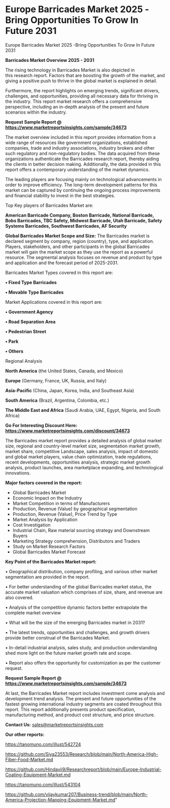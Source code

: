 # Europe Barricades Market 2025 -Bring Opportunities To Grow In Future 2031
Europe Barricades Market 2025 -Bring Opportunities To Grow In Future 2031

<Strong> Barricades Market Overview 2025 - 2031</strong>

The rising technology in Barricades Market is also depicted in this research report. Factors that are boosting the growth of the market, and giving a positive push to thrive in the global market is explained in detail.

Furthermore, the report highlights on emerging trends, significant drivers, challenges, and opportunities, providing all necessary data for thriving in the industry. This report market research offers a comprehensive perspective, including an in-depth analysis of the present and future scenarios within the industry.

<strong>Request Sample Report @ <a href=https://www.marketreportsinsights.com/sample/34673>https://www.marketreportsinsights.com/sample/34673</a></strong>

The market overview included in this report provides information from a wide range of resources like government organizations, established companies, trade and industry associations, industry brokers and other such regulatory and non-regulatory bodies. The data acquired from these organizations authenticate the Barricades research report, thereby aiding the clients in better decision making. Additionally, the data provided in this report offers a contemporary understanding of the market dynamics.

The leading players are focusing mainly on technological advancements in order to improve efficiency. The long-term development patterns for this market can be captured by continuing the ongoing process improvements and financial stability to invest in the best strategies.

Top Key players of Barricades Market are:

<strong>American Barricade Company, Boston Barricade, National Barricade, Bobs Barricades, TBC Safety, Midwest Barricade, Utah Barricade, Safety Systems Barricades, Southwest Barricades, AF Security</strong>

<strong><b>Global Barricades Market Scope and Size:</b></strong>
The Barricades market is declared segment by company, region (country), type, and application. Players, stakeholders, and other participants in the global Barricades market will gain the market scope as they use the report as a powerful resource. The segmental analysis focuses on revenue and product by type and application and the forecast period of 2025-2031.

Barricades Market Types covered in this report are:

<strong>•  Fixed Type Barricades

•  Movable Type Barricades</strong>

Market Applications covered in this report are:

<strong>•  Government Agency

•  Road Separation Area

•  Pedestrian Street

•  Park

•  Others</strong> 

Regional Analysis

<strong>North America</strong> (the United States, Canada, and Mexico)

<strong>Europe</strong> (Germany, France, UK, Russia, and Italy)

<strong>Asia-Pacific</strong> (China, Japan, Korea, India, and Southeast Asia)

<strong>South America</strong> (Brazil, Argentina, Colombia, etc.)

<strong>The Middle East and Africa</strong> (Saudi Arabia, UAE, Egypt, Nigeria, and South Africa)

<strong>Go For Interesting Discount Here: <a href=https://www.marketreportsinsights.com/discount/34673>https://www.marketreportsinsights.com/discount/34673</a></strong>

The Barricades market report provides a detailed analysis of global market size, regional and country-level market size, segmentation market growth, market share, competitive Landscape, sales analysis, impact of domestic and global market players, value chain optimization, trade regulations, recent developments, opportunities analysis, strategic market growth analysis, product launches, area marketplace expanding, and technological innovations.

<strong><b>Major factors covered in the report:</b></strong>
<ul>
  <li>Global Barricades Market </li>
  <li>Economic Impact on the Industry</li>
  <li>Market Competition in terms of Manufacturers</li>
  <li>Production, Revenue (Value) by geographical segmentation</li>
  <li>Production, Revenue (Value), Price Trend by Type</li>
  <li>Market Analysis by Application</li>
  <li>Cost Investigation</li>
  <li>Industrial Chain, Raw material sourcing strategy and Downstream Buyers</li>
  <li>Marketing Strategy comprehension, Distributors and Traders</li>
  <li>Study on Market Research Factors</li>
  <li>Global Barricades Market Forecast</li>
</ul>

<strong><b>Key Point of the Barricades Market report:</b></strong>

• Geographical distribution, company profiling, and various other market segmentation are provided in the report.

• For better understanding of the global Barricades market status, the accurate market valuation which comprises of size, share, and revenue are also covered.

• Analysis of the competitive dynamic factors better extrapolate the complete market overview

• What will be the size of the emerging Barricades market in 2031?

• The latest trends, opportunities and challenges, and growth drivers provide better construal of the Barricades Market.

• In-detail industrial analysis, sales study, and production understanding shed more light on the future market growth rate and scope.

• Report also offers the opportunity for customization as per the customer request.

<strong>Request Sample Report @ <a href=https://www.marketreportsinsights.com/sample/34673>https://www.marketreportsinsights.com/sample/34673</a></strong>

At last, the Barricades Market report includes investment come analysis and development trend analysis. The present and future opportunities of the fastest growing international industry segments are coated throughout this report. This report additionally presents product specification, manufacturing method, and product cost structure, and price structure.

<strong>Contact Us:</strong>
sales@marketreportsinsights.com

<strong>Our other reports:</strong>

<a href=https://tanomuno.com/illust/542724>https://tanomuno.com/illust/542724</a>

<a href=https://github.com/Siya23553/Research/blob/main/North-America-High-Fiber-Food-Market.md>https://github.com/Siya23553/Research/blob/main/North-America-High-Fiber-Food-Market.md</a>

<a href=https://github.com/Hindavii9/Researchreport/blob/main/Europe-Industrial-Coating-Equipment-Market.md>https://github.com/Hindavii9/Researchreport/blob/main/Europe-Industrial-Coating-Equipment-Market.md</a>

<a href=https://tanomuno.com/illust/543104>https://tanomuno.com/illust/543104</a>

<a href=https://github.com/vijaykumar207/Business-trend/blob/main/North-America-Projection-Mapping-Equipment-Market.md>https://github.com/vijaykumar207/Business-trend/blob/main/North-America-Projection-Mapping-Equipment-Market.md</a>"

